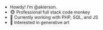 - Howdy! I’m @akierson. 
- 🐵 Professional full stack code monkey
- 🐘 Currently working with PHP, SQL, and JS
- 🎨 Interested in generative art

<!---
akierson/akierson is a ✨ special ✨ repository because its `README.md` (this file) appears on your GitHub profile.
You can click the Preview link to take a look at your changes.
--->
